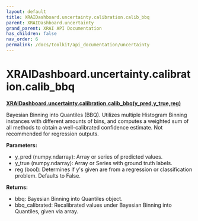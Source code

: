 ```yaml
---
layout: default
title: XRAIDashboard.uncertainty.calibration.calib_bbq
parent: XRAIDashboard.uncertainty
grand_parent: XRAI API Documentation
has_children: false
nav_order: 6
permalink: /docs/toolkit/api_documentation/uncertainty
---
```


# XRAIDashboard.uncertainty.calibration.calib_bbq
**[XRAIDashboard.uncertainty.calibration.calib_bbq(y_pred,y_true,reg)](https://github.com/gaberamolete/XRAIDashboard/blob/main/uncertainty/calibration.py)**


Bayesian Binning into Quantiles (BBQ). Utilizes multiple Histogram Binning instances with different amounts of bins, and computes a weighted sum of all methods to obtain a well-calibrated confidence estimate. Not recommended for regression outputs.


**Parameters:**
- y_pred (numpy.ndarray): Array or series of predicted values.
- y_true (numpy.ndarray): Array or Series with ground truth labels.
- reg (bool): Determines if y's given are from a regression or classification problem. Defaults to False.

**Returns:**
- bbq: Bayesian Binning into Quantiles object.
- bbq_calibrated: Recalibrated values under Bayesian Binning into Quantiles, given via array.
